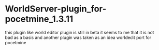 # WorldServer-plugin_for-pocetmine_1.3.11
this plugin like world editor plugin is still in beta 
it seems to me that it is not bad as a basis and another plugin was taken as an idea worldedit port for pocetmine 
